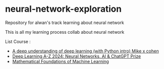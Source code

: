 # neural-network-exploration
Repository for alwan's track learning about neural network

This is all my learning process collab about neural network

List Course :
- [A deep understanding of deep learning (with Python intro) Mike x cohen](https://www.udemy.com/course/deeplearning_x/)
- [Deep Learning A-Z 2024: Neural Networks, AI & ChatGPT Prize](https://www.udemy.com/course/deeplearning/)
- [Mathematical Foundations of Machine Learning](https://www.udemy.com/course/machine-learning-data-science-foundations-masterclass/)
